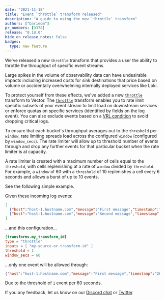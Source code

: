 ```yaml
---
date: "2021-11-18"
title: "Event `throttle` transform released"
description: "A guide to using the new `throttle` transform"
authors: ["barieom"]
pr_numbers: [9378]
release: "0.18.0"
hide_on_release_notes: false
badges:
  type: new feature
---
```


We've released a new `throttle` transform that provides a user the ability to
throttle the throughput of specific event streams.

Large spikes in the volume of observability data can have undesirable impacts
including increased costs for sink destinations that price based on volume or
accidentally overwhelming internally deployed services like Loki.

To protect yourself from these effects, we've added a new [`throttle`][throttle]
transform to Vector.  The [`throttle`][throttle] transform enables you to rate
limit specific subsets of your event stream to limit load on downstream services
or enforce quotas on specific services (identified by fields on the log event).
You can also exclude events based on a [VRL condition] to avoid dropping
critical logs.

To ensure that each bucket's throughput averages out to the `threshold` per
`window`, rate limiting spreads load across the configured `window` (configured
by `window_secs`). The rate limiter will allow up to threshold number of events
through and drop any further events for that particular bucket when the rate
limiter is at capacity.

A rate limiter is created with a maximum number of cells equal to the
`threshold`, with cells replenishing at a rate of `window` divided by
`threshold`. For example, a `window` of 60 with a `threshold` of 10 replenishes
a cell every 6 seconds and allows a burst of up to 10 events.

See the following simple example.

Given these incoming log events:

```json
[
  {"host":"host-1.hostname.com","message":"First message","timestamp":"2020-10-07T12:33:21.223543Z"},
  {"host":"host-1.hostname.com","message":"Second message","timestamp":"2020-10-07T12:33:21.223543Z"}
]
```

...and this configuration...

```toml
[transforms.my_transform_id]
type = "throttle"
inputs = [ "my-source-or-transform-id" ]
threshold = 1
window_secs = 60
```

...only one event will be allowed through:

```json
{"host":"host-1.hostname.com","message":"First message","timestamp":"2020-10-07T12:33:21.223543Z"}
```

Due to the threshold of `1` event per 60 seconds.

If you any feedback, let us know on our [Discord chat] or [Twitter].

[throttle]: /docs/reference/configuration/transforms/throttle/
[VRL condition]: /docs/reference/vrl/#example-filtering-events
[Discord chat]: https://discord.com/invite/dX3bdkF
[Twitter]: https://twitter.com/vectordotdev
